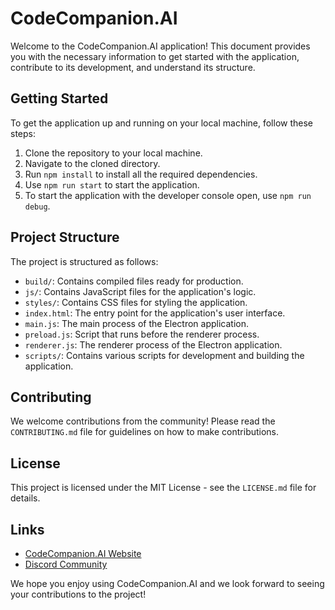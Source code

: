 # CodeCompanion.AI

Welcome to the CodeCompanion.AI application! This document provides you with the necessary information to get started with the application, contribute to its development, and understand its structure.

## Getting Started

To get the application up and running on your local machine, follow these steps:

1. Clone the repository to your local machine.
2. Navigate to the cloned directory.
3. Run `npm install` to install all the required dependencies.
4. Use `npm run start` to start the application.
5. To start the application with the developer console open, use `npm run debug`.

## Project Structure

The project is structured as follows:

- `build/`: Contains compiled files ready for production.
- `js/`: Contains JavaScript files for the application's logic.
- `styles/`: Contains CSS files for styling the application.
- `index.html`: The entry point for the application's user interface.
- `main.js`: The main process of the Electron application.
- `preload.js`: Script that runs before the renderer process.
- `renderer.js`: The renderer process of the Electron application.
- `scripts/`: Contains various scripts for development and building the application.

## Contributing

We welcome contributions from the community! Please read the `CONTRIBUTING.md` file for guidelines on how to make contributions.

## License

This project is licensed under the MIT License - see the `LICENSE.md` file for details.

## Links
- [CodeCompanion.AI Website](https://codecompanion.ai/)
- [Discord Community](https://discord.com/invite/qcTqDgqy6R)

We hope you enjoy using CodeCompanion.AI and we look forward to seeing your contributions to the project!
